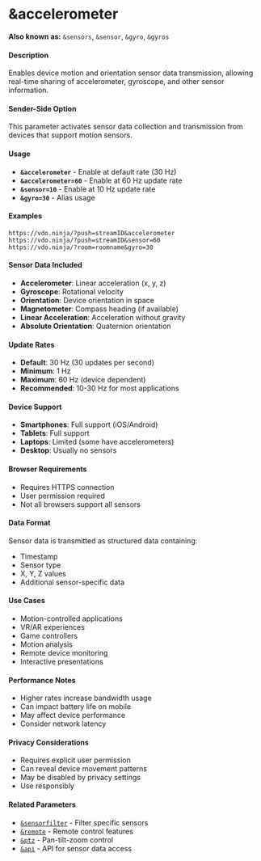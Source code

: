 # &accelerometer

**Also known as:** `&sensors`, `&sensor`, `&gyro`, `&gyros`

#### **Description**

Enables device motion and orientation sensor data transmission, allowing real-time sharing of accelerometer, gyroscope, and other sensor information.

#### **Sender-Side Option**

This parameter activates sensor data collection and transmission from devices that support motion sensors.

#### **Usage**

* **`&accelerometer`** - Enable at default rate (30 Hz)
* **`&accelerometer=60`** - Enable at 60 Hz update rate
* **`&sensor=10`** - Enable at 10 Hz update rate
* **`&gyro=30`** - Alias usage

#### **Examples**

```
https://vdo.ninja/?push=streamID&accelerometer
https://vdo.ninja/?push=streamID&sensor=60
https://vdo.ninja/?room=roomname&gyro=30
```

#### **Sensor Data Included**

* **Accelerometer**: Linear acceleration (x, y, z)
* **Gyroscope**: Rotational velocity
* **Orientation**: Device orientation in space
* **Magnetometer**: Compass heading (if available)
* **Linear Acceleration**: Acceleration without gravity
* **Absolute Orientation**: Quaternion orientation

#### **Update Rates**

* **Default**: 30 Hz (30 updates per second)
* **Minimum**: 1 Hz
* **Maximum**: 60 Hz (device dependent)
* **Recommended**: 10-30 Hz for most applications

#### **Device Support**

* **Smartphones**: Full support (iOS/Android)
* **Tablets**: Full support
* **Laptops**: Limited (some have accelerometers)
* **Desktop**: Usually no sensors

#### **Browser Requirements**

* Requires HTTPS connection
* User permission required
* Not all browsers support all sensors

#### **Data Format**

Sensor data is transmitted as structured data containing:
- Timestamp
- Sensor type
- X, Y, Z values
- Additional sensor-specific data

#### **Use Cases**

* Motion-controlled applications
* VR/AR experiences
* Game controllers
* Motion analysis
* Remote device monitoring
* Interactive presentations

#### **Performance Notes**

* Higher rates increase bandwidth usage
* Can impact battery life on mobile
* May affect device performance
* Consider network latency

#### **Privacy Considerations**

* Requires explicit user permission
* Can reveal device movement patterns
* May be disabled by privacy settings
* Use responsibly

#### **Related Parameters**

* [`&sensorfilter`](../settings-parameters/and-sensorfilter.md) - Filter specific sensors
* [`&remote`](../general-settings/remote.md) - Remote control features
* [`&ptz`](ptz.md) - Pan-tilt-zoom control
* [`&api`](../general-settings/api.md) - API for sensor data access